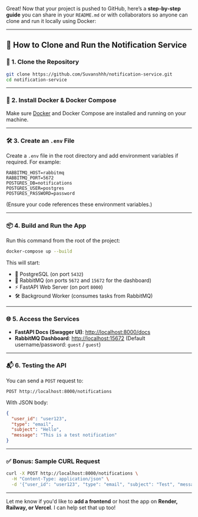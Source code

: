 Great! Now that your project is pushed to GitHub, here’s a **step-by-step guide** you can share in your `README.md` or with collaborators so anyone can clone and run it locally using Docker:

---

## 🚀 How to Clone and Run the Notification Service

### 🔗 1. Clone the Repository

```bash
git clone https://github.com/Suvanshhh/notification-service.git
cd notification-service
```

---

### 🐳 2. Install Docker & Docker Compose

Make sure [Docker](https://docs.docker.com/get-docker/) and Docker Compose are installed and running on your machine.

---

### 🛠️ 3. Create an `.env` File

Create a `.env` file in the root directory and add environment variables if required. For example:

```env
RABBITMQ_HOST=rabbitmq
RABBITMQ_PORT=5672
POSTGRES_DB=notifications
POSTGRES_USER=postgres
POSTGRES_PASSWORD=password
```

(Ensure your code references these environment variables.)

---

### 📦 4. Build and Run the App

Run this command from the root of the project:

```bash
docker-compose up --build
```

This will start:

* 🐘 PostgreSQL (on port `5432`)
* 🐇 RabbitMQ (on ports `5672` and `15672` for the dashboard)
* ⚡ FastAPI Web Server (on port `8000`)
* 🛠️ Background Worker (consumes tasks from RabbitMQ)

---

### 🌐 5. Access the Services

* **FastAPI Docs (Swagger UI)**: [http://localhost:8000/docs](http://localhost:8000/docs)
* **RabbitMQ Dashboard**: [http://localhost:15672](http://localhost:15672)
  (Default username/password: `guest` / `guest`)

---

### 📬 6. Testing the API

You can send a `POST` request to:

```
POST http://localhost:8000/notifications
```

With JSON body:

```json
{
  "user_id": "user123",
  "type": "email",
  "subject": "Hello",
  "message": "This is a test notification"
}
```

---

### ✅ Bonus: Sample CURL Request

```bash
curl -X POST http://localhost:8000/notifications \
  -H "Content-Type: application/json" \
  -d '{"user_id": "user123", "type": "email", "subject": "Test", "message": "This is a test"}'
```

---

Let me know if you'd like to **add a frontend** or host the app on **Render, Railway, or Vercel**. I can help set that up too!
